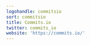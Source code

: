 ```yaml
---
logohandle: commitsio
sort: commitsio
title: Commits.io
twitter: commits_io
website: 'https://commits.io/'
---
```

